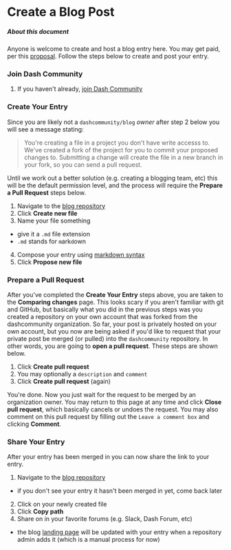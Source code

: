 # Create a Blog Post

##### About this document

Anyone is welcome to create and host a blog entry here.  You may get paid, per this [proposal](https://dashcommunity.github.io/proposal-dash-community/).  Follow the steps below to create and post your entry. 

### Join Dash Community
1. If you haven't already, [join Dash Community](https://github.com/dashcommunity/guides/blob/master/join_dash_community.md)

### Create Your Entry
Since you are likely not a `dashcommunity/blog` *owner* after step 2 below you will see a message stating:

> You're creating a file in a project you don't have write accesss to.  We've created a fork of the project for you to commit your proposed changes to.  Submitting a change will create the file in a new branch in your fork, so you can send a pull request.

Until we work out a better solution (e.g. creating a blogging team, etc) this will be the default permission level, and the process will require the **Prepare a Pull Request** steps below. 

1. Navigate to the [blog repository](https://github.com/dashcommunity/blog)
2. Click **Create new file**
3. Name your file something
  * give it a `.md` file extension
  *  `.md` stands for `m`ark`d`own
4. Compose your entry using [markdown syntax](https://guides.github.com/features/mastering-markdown/)
5. Click **Propose new file**

### Prepare a Pull Request
After you've completed the **Create Your Entry** steps above, you are taken to the **Comparing changes** page.  This looks scary if you aren't familiar with git and GitHub, but basically what you did in the previous steps was you created a repository on your own account that was forked from the dashcommunity organization.  So far, your post is privately hosted on your own account, but you now are being asked if you'd like to request that your private post be merged (or pulled) into the `dashcommunity` repository.  In other words, you are going to **open a pull request**.  These steps are shown below.

1. Click **Create pull request**
2. You may optionally a `description` and `comment`
3. Click **Create pull request** (again)

You're done.  Now you just wait for the request to be merged by an organization owner.  You may return to this page at any time and click **Close pull request**, which basically cancels or undoes the request.  You may also comment on this pull request by filling out the `Leave a comment box` and clicking **Comment**. 

### Share Your Entry
After your entry has been merged in you can now share the link to your entry.

1. Navigate to the [blog repository](https://github.com/dashcommunity/blog)
  * if you don't see your entry it hasn't been merged in yet, come back later
2. Click on your newly created file
3. Click **Copy path**
4. Share on in your favorite forums (e.g. Slack, Dash Forum, etc)
  *  the blog [landing page](stillneedstobecreated) will be updated with your entry when a repository admin adds it (which is a manual process for now)
 
